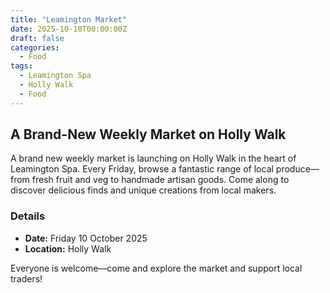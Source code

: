 ```yaml
---
title: "Leamington Market"
date: 2025-10-10T00:00:00Z
draft: false
categories:
  - Food
tags:
  - Leamington Spa
  - Holly Walk
  - Food
---
```


## A Brand-New Weekly Market on Holly Walk

A brand new weekly market is launching on Holly Walk in the heart of Leamington Spa. Every Friday, browse a fantastic range of local produce—from fresh fruit and veg to handmade artisan goods. Come along to discover delicious finds and unique creations from local makers.

### Details
- **Date:** Friday 10 October 2025
- **Location:** Holly Walk

Everyone is welcome—come and explore the market and support local traders!
